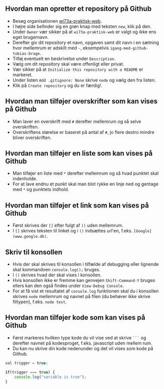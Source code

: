 ## Hvordan man opretter et repository på Github

* Besøg organisationen [wi73a-praktisk-web](https://github.com/wi73a-praktisk-web).
* I højre side befinder sig en grøn knap med teksten `new`, klik på den.
* Under `Owner` vær sikker på at `wi73a-praktisk-web` er valgt og ikke ens eget brugernavn.
* Derefter giv dit repository et navn, opgaven samt dit navn i en sætning hvor mellemrum er adskilt med `-`, eksempelvis `igang-med-github-tobias-brage`.
* Tilføj eventuelt en beskrivelse under `Description`.
* Vælg om dit repository skal være offenligt eller privat.
* Vær sikker på at `Initialize this repository with a README` er markeret.
* Under listen `Add .gitignore: None` skrive `node` og vælg den fra listen.
* Klik på `Create repository` og du er færdig!.

## Hvordan man tilføjer overskrifter som kan vises på Github

* Man laver en overskrift med `#` derefter mellemrum og så selve overskriften.
* Overskriftens størelse er baseret på antal af `#`, jo flere destro mindre bliver overskriften.

## Hvordan man tilføjer en liste som kan vises på Github

* Man tilføjer en liste med `*` derefter mellemrum og så hvad punktet skal indenholde.
* For at lave endnu et punkt skal man blot rykke en linje ned og gentage med `*` og punktets indhold.

## Hvordan man tilføjer et link som kan vises på Github

* Først skrives der `[]` efter fulgt af `()` uden mellemrum.
* I `[]` skrives teksten til linket og i `()` indsættes url'en, f.eks. `[Google](www.google.dk)`.

## Skriv til konsollen

* Hvis der skal skrives til konsollen i tilfælde af debugging eller lignende skal kommandoen `console.log();` bruges.
* I `()` skrives hvad der skal vises i konsollen.
* Hvis konsollen ikke er fremme kan genvejen `Shift-Command-Y` bruges ellers kan den også findes under `View-Debug Console`.
* For at få vist et resultatet af `console.log` funktionen skal du i konsollen skrives `node` mellemrum og navnet på filen (du behøver ikke skrive filtypen), f.eks. `node test`.

## Hvordan man tilføjer kode som kan vises på Github

* Først markeres hvilken type kode du vil vise ved at skrive ` ``` ` og derefter navnet på kodesproget, f.eks. javascript uden mellem rum.
* Du kan nu skrive din kode nedenunder og det vil vises som kode på Github.

```javascript
val trigger = true;

if(trigger === true) {
    console.log("variable is true");
}